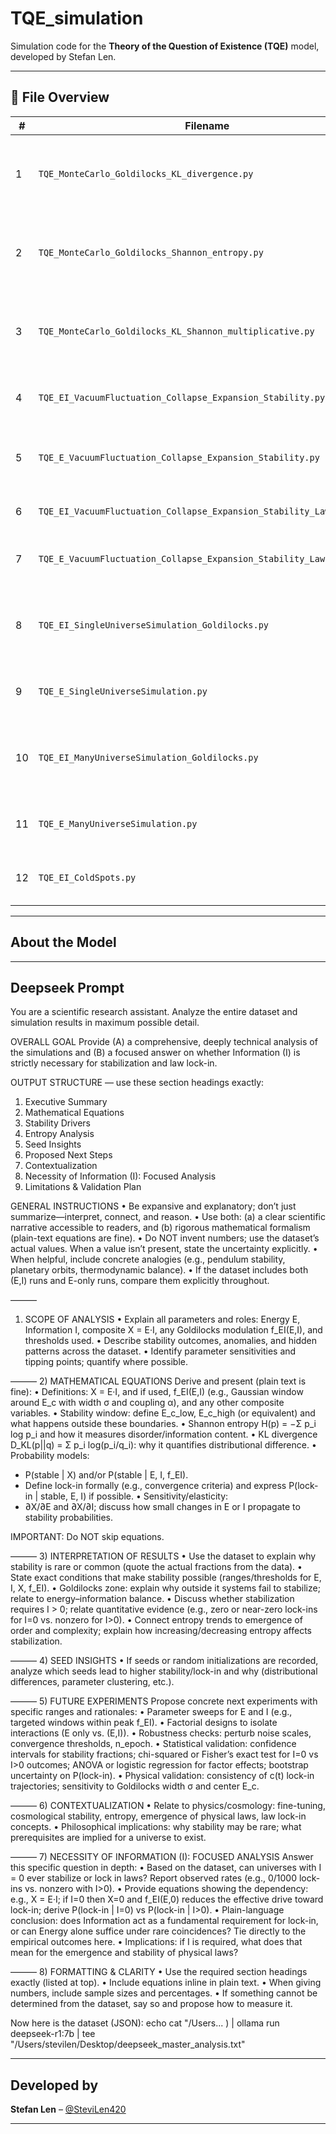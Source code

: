 #  TQE_simulation

Simulation code for the **Theory of the Question of Existence (TQE)** model, developed by Stefan Len.

---

## 📂 File Overview

| #  | Filename                                                             | Description                                                          |
|----|----------------------------------------------------------------------|----------------------------------------------------------------------|
| 1  | `TQE_MonteCarlo_Goldilocks_KL_divergence.py`                         | Monte Carlo simulation with Goldilocks + KL divergence only          |
| 2  | `TQE_MonteCarlo_Goldilocks_Shannon_entropy.py`                       | Monte Carlo simulation with Goldilocks + Shannon entropy             |
| 3  | `TQE_MonteCarlo_Goldilocks_KL_Shannon_multiplicative.py`             | Monte Carlo simulation with Goldilocks + KL·Shannon (multiplicative) |
| 4  | `TQE_EI_VacuumFluctuation_Collapse_Expansion_Stability.py`           | Full evolution: vacuum fluctuation → stability (E,I)                 |
| 5  | `TQE_E_VacuumFluctuation_Collapse_Expansion_Stability.py`            | Full evolution: vacuum fluctuation → stability (E only)              |
| 6  | `TQE_EI_VacuumFluctuation_Collapse_Expansion_Stability_LawLockin.py` | Evolution with law lock-in behavior (E,I)                            |
| 7  | `TQE_E_VacuumFluctuation_Collapse_Expansion_Stability_LawLockin.py`  | Evolution with law lock-in behavior (E only)                         |
| 8  | `TQE_EI_SingleUniverseSimulation_Goldilocks.py`                      | Single-universe simulation with Goldilocks using (E,I)               |
| 9  | `TQE_E_SingleUniverseSimulation.py`                                  | Single-universe simulation with only (E)                             |
| 10 | `TQE_EI_ManyUniverseSimulation_Goldilocks.py`                        | Many-universe simulation with Goldilocks using (E,I)                 |
| 11 | `TQE_E_ManyUniverseSimulation.py`                                    | Many-universe simulation with only (E)                               |
| 12 | `TQE_EI_ColdSpots.py`                                                | Detects cold spots in (E,I) universe field simulations               |

---

##  About the Model



---

##  Deepseek Prompt

You are a scientific research assistant. Analyze the entire dataset and simulation results in maximum possible detail.

OVERALL GOAL
Provide (A) a comprehensive, deeply technical analysis of the simulations and (B) a focused answer on whether Information (I) is strictly necessary for stabilization and law lock-in.

OUTPUT STRUCTURE — use these section headings exactly:
1) Executive Summary
2) Mathematical Equations
3) Stability Drivers
4) Entropy Analysis
5) Seed Insights
6) Proposed Next Steps
7) Contextualization
8) Necessity of Information (I): Focused Analysis
9) Limitations & Validation Plan

GENERAL INSTRUCTIONS
• Be expansive and explanatory; don’t just summarize—interpret, connect, and reason.
• Use both: (a) a clear scientific narrative accessible to readers, and (b) rigorous mathematical formalism (plain-text equations are fine).
• Do NOT invent numbers; use the dataset’s actual values. When a value isn’t present, state the uncertainty explicitly.
• When helpful, include concrete analogies (e.g., pendulum stability, planetary orbits, thermodynamic balance).
• If the dataset includes both (E,I) runs and E-only runs, compare them explicitly throughout.

———
1) SCOPE OF ANALYSIS
• Explain all parameters and roles: Energy E, Information I, composite X = E·I, any Goldilocks modulation f_EI(E,I), and thresholds used.
• Describe stability outcomes, anomalies, and hidden patterns across the dataset.
• Identify parameter sensitivities and tipping points; quantify where possible.

———
2) MATHEMATICAL EQUATIONS
Derive and present (plain text is fine):
• Definitions: X = E·I, and if used, f_EI(E,I) (e.g., Gaussian window around E_c with width σ and coupling α), and any other composite variables.
• Stability window: define E_c_low, E_c_high (or equivalent) and what happens outside these boundaries.
• Shannon entropy H(p) = −Σ p_i log p_i and how it measures disorder/information content.
• KL divergence D_KL(p||q) = Σ p_i log(p_i/q_i): why it quantifies distributional difference.
• Probability models:
  - P(stable | X) and/or P(stable | E, I, f_EI).
  - Define lock-in formally (e.g., convergence criteria) and express P(lock-in | stable, E, I) if possible.
• Sensitivity/elasticity:
  - ∂X/∂E and ∂X/∂I; discuss how small changes in E or I propagate to stability probabilities.

IMPORTANT: Do NOT skip equations.

———
3) INTERPRETATION OF RESULTS
• Use the dataset to explain why stability is rare or common (quote the actual fractions from the data).
• State exact conditions that make stability possible (ranges/thresholds for E, I, X, f_EI).
• Goldilocks zone: explain why outside it systems fail to stabilize; relate to energy–information balance.
• Discuss whether stabilization requires I > 0; relate quantitative evidence (e.g., zero or near-zero lock-ins for I=0 vs. nonzero for I>0).
• Connect entropy trends to emergence of order and complexity; explain how increasing/decreasing entropy affects stabilization.

———
4) SEED INSIGHTS
• If seeds or random initializations are recorded, analyze which seeds lead to higher stability/lock-in and why (distributional differences, parameter clustering, etc.).

———
5) FUTURE EXPERIMENTS
Propose concrete next experiments with specific ranges and rationales:
• Parameter sweeps for E and I (e.g., targeted windows within peak f_EI).
• Factorial designs to isolate interactions (E only vs. (E,I)).
• Robustness checks: perturb noise scales, convergence thresholds, n_epoch.
• Statistical validation: confidence intervals for stability fractions; chi-squared or Fisher’s exact test for I=0 vs I>0 outcomes; ANOVA or logistic regression for factor effects; bootstrap uncertainty on P(lock-in).
• Physical validation: consistency of c(t) lock-in trajectories; sensitivity to Goldilocks width σ and center E_c.

———
6) CONTEXTUALIZATION
• Relate to physics/cosmology: fine-tuning, cosmological stability, entropy, emergence of physical laws, law lock-in concepts.
• Philosophical implications: why stability may be rare; what prerequisites are implied for a universe to exist.

———
7) NECESSITY OF INFORMATION (I): FOCUSED ANALYSIS
Answer this specific question in depth:
• Based on the dataset, can universes with I = 0 ever stabilize or lock in laws? Report observed rates (e.g., 0/1000 lock-ins vs. nonzero with I>0).
• Provide equations showing the dependency: e.g., X = E·I; if I=0 then X=0 and f_EI(E,0) reduces the effective drive toward lock-in; derive P(lock-in | I=0) vs P(lock-in | I>0).
• Plain-language conclusion: does Information act as a fundamental requirement for lock-in, or can Energy alone suffice under rare coincidences? Tie directly to the empirical outcomes here.
• Implications: if I is required, what does that mean for the emergence and stability of physical laws?

———
8) FORMATTING & CLARITY
• Use the required section headings exactly (listed at top).
• Include equations inline in plain text.
• When giving numbers, include sample sizes and percentages.
• If something cannot be determined from the dataset, say so and propose how to measure it.

Now here is the dataset (JSON):
echo
  cat "/Users...
) | ollama run deepseek-r1:7b | tee "/Users/stevilen/Desktop/deepseek_master_analysis.txt"



---

##  Developed by

**Stefan Len** – [@SteviLen420](https://github.com/SteviLen420)

---
